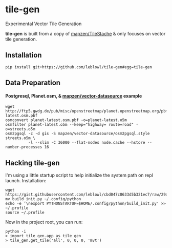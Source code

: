 # tile-gen
Experimental Vector Tile Generation

**tile-gen** is built from a copy of [mapzen/TileStache](https://github.com/mapzen/TileStache) & only focuses on vector tile generation.

## Installation
```shell
pip install git+https://github.com/leblowl/tile-gen#egg=tile-gen
```
## Data Preparation
#### Postgresql, Planet.osm, & [mapzen/vector-datasource](https://github.com/mapzen/vector-datasource) example
```
wget http://ftp5.gwdg.de/pub/misc/openstreetmap/planet.openstreetmap.org/pbf/planet-latest.osm.pbf
osmconvert planet-latest.osm.pbf -o=planet-latest.o5m
osmfilter planet-latest.o5m --keep="highway= route=road" -o=streets.o5m
osm2pgsql -c -d gis -S mapzen/vector-datasource/osm2pgsql.style streets.o5m \
          -l --slim -C 36000 --flat-nodes node.cache --hstore --number-processes 16
```

## Hacking tile-gen
I'm using a little startup script to help initialize the system path on repl launch.
Installation:
```shell
wget https://gist.githubusercontent.com/leblowl/cbd047c8633d5b321ec7/raw/29ad1d7da6c11a36cd340543a5bd2b59100e3a91/build_init.py
mv build_init.py ~/.config/python
echo -e '\nexport PYTHONSTARTUP=$HOME/.config/python/build_init.py' >> ~/.profile
source ~/.profile
```
Now in the project root, you can run:
```shell
python -i
> import tile_gen.app as tile_gen
> tile_gen.get_tile('all', 0, 0, 0, 'mvt')
```
